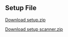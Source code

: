 ## Setup File

[Download setup.zip](https://drive.google.com/file/d/1Vl40z4Gf1IO3WtPah0tDRiEmRtbpD8tG/view?usp=sharing)

[Download setup scanner.zip](https://drive.google.com/file/d/16iJcwBmFojtYfa8NOYzvjzNOILKDCd5m/view?usp=sharing)




